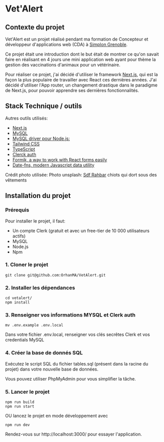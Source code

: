 # Vet'Alert

## Contexte du projet

Vet'Alert est un projet réalisé pendant ma formation de Concepteur et développeur d'applications web (CDA) à [Simplon Grenoble](https://simplon.co).

Ce projet était une introduction dont le but était de montrer ce qu'on savait faire en réalisant en 4 jours une mini application web ayant pour thème la gestion des vaccinations d'animaux pour un vétérinaire.

Pour réaliser ce projet, j'ai décidé d'utiliser le framework [Next.js](https://nextjs.org/), qui est la façon la plus populaire de travailler avec React ces dernières années. J'ai décidé d'utiliser l'App router, un changement drastique dans le paradigme de Next.js, pour pouvoir apprendre ses dernières fonctionnalités.

## Stack Technique / outils

Autres outils utilisés:

- [Next.js](https://nextjs.org/)
- [MySQL](https://www.mysql.com/fr/)
- [MySQL driver pour Node.js:](https://www.npmjs.com/package/mysql)
- [Tailwind CSS](https://tailwindcss.com)
- [TypeScript](https://www.typescriptlang.org/)
- [Clerck auth](https://clerk.com/)
- [Formik, a way to work with React forms easily](https://formik.org/docs/overview)
- [Date-fns, modern Javascript data utility](https://date-fns.org/)

Crédit photo utilisée:
Photo unsplash:
[Sdf Rahbar](https://unsplash.com/fr/photos/chien-brun-et-blanc-recouvert-dune-couverture-verte-et-blanche-XMla4ZtB-BU) chiots qui dort sous des vêtements

## Installation du projet

### Prérequis

Pour installer le projet, il faut:

- Un compte Clerk (gratuit et avec un free-tier de 10 000 utilisateurs actifs)
- MySQL
- Node.js
- Npm

### 1. Cloner le projet

```
git clone git@github.com:OrhanMA/VetAlert.git
```

### 2. Installer les dépendances

```
cd vetalert/
npm install
```

### 3. Renseigner vos informations MYSQL et Clerk auth

```
mv .env.example .env.local
```

Dans votre fichier .env.local, renseigner vos clés secrêtes Clerk et vos credentials MySQL

### 4. Créer la base de donnés SQL

Exécutez le script SQL du fichier tables.sql (présent dans la racine du projet) dans votre nouvelle base de données.

Vous pouvez utiliser PhpMyAdmin pour vous simplifier la tâche.

### 5. Lancer le projet

```
npm run build
npm run start
```

OU lancez le projet en mode développement avec

```
npm run dev
```

Rendez-vous sur http://localhost:3000/ pour essayer l'application.
